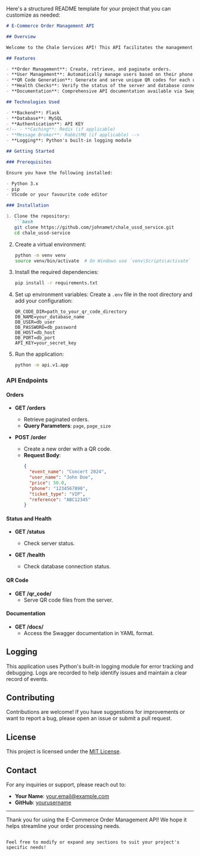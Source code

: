Here's a structured README template for your project that you can customize as needed:

```markdown
# E-Commerce Order Management API

## Overview

Welcome to the Chale Services API! This API facilitates the management of orders, users, tickets, and QR codes for events. It provides endpoints for creating and retrieving orders while ensuring secure access and efficient performance.

## Features

- **Order Management**: Create, retrieve, and paginate orders.
- **User Management**: Automatically manage users based on their phone numbers.
- **QR Code Generation**: Generate and serve unique QR codes for each order.
- **Health Checks**: Verify the status of the server and database connections.
- **Documentation**: Comprehensive API documentation available via Swagger.

## Technologies Used

- **Backend**: Flask
- **Database**: MySQL
- **Authentication**: API KEY
<!-- - **Caching**: Redis (if applicable)
- **Message Broker**: RabbitMQ (if applicable) -->
- **Logging**: Python's built-in logging module

## Getting Started

### Prerequisites

Ensure you have the following installed:

- Python 3.x
- pip
- VScode or your favourite code editor

### Installation

1. Clone the repository:
   ```bash
   git clone https://github.com/johnamet/chale_ussd_service.git
   cd chale_ussd-service
   ```

2. Create a virtual environment:
   ```bash
   python -m venv venv
   source venv/bin/activate  # On Windows use `venv\Scripts\activate`
   ```

3. Install the required dependencies:
   ```bash
   pip install -r requirements.txt
   ```

4. Set up environment variables:
   Create a `.env` file in the root directory and add your configuration:
   ```plaintext
   QR_CODE_DIR=path_to_your_qr_code_directory
   DB_NAME=your_database_name
   DB_USER=db_user
   DB_PASSWORD=db_password
   DB_HOST=db_host
   DB_PORT=db_port
   API_KEY=your_secret_key
   ```

5. Run the application:
   ```bash
   python -m api.v1.app
   ```

### API Endpoints

#### Orders

- **GET /orders**
  - Retrieve paginated orders.
  - **Query Parameters**: `page`, `page_size`

- **POST /order**
  - Create a new order with a QR code.
  - **Request Body**:
    ```json
    {
      "event_name": "Concert 2024",
      "user_name": "John Doe",
      "price": 50.0,
      "phone": "1234567890",
      "ticket_type": "VIP",
      "reference": "ABC12345"
    }
    ```

#### Status and Health

- **GET /status**
  - Check server status.
  
- **GET /health**
  - Check database connection status.

#### QR Code

- **GET /qr_code/<filename>**
  - Serve QR code files from the server.

#### Documentation

- **GET /docs/**
  - Access the Swagger documentation in YAML format.

## Logging

This application uses Python's built-in logging module for error tracking and debugging. Logs are recorded to help identify issues and maintain a clear record of events.

## Contributing

Contributions are welcome! If you have suggestions for improvements or want to report a bug, please open an issue or submit a pull request.

## License

This project is licensed under the [MIT License](LICENSE).

## Contact

For any inquiries or support, please reach out to:

- **Your Name**: [your.email@example.com](mailto:your.email@example.com)
- **GitHub**: [yourusername](https://github.com/yourusername)

---

Thank you for using the E-Commerce Order Management API! We hope it helps streamline your order processing needs.
```

Feel free to modify or expand any sections to suit your project's specific needs!